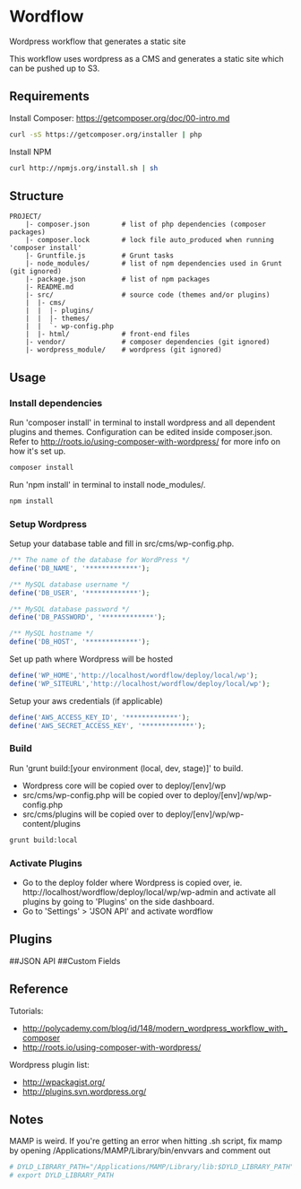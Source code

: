 Wordflow
========================================
Wordpress workflow that generates a static site


This workflow uses wordpress as a CMS and generates a static site which can be pushed up to S3.




Requirements
---------------------
Install Composer: https://getcomposer.org/doc/00-intro.md

```bash
curl -sS https://getcomposer.org/installer | php
```

Install NPM

```bash
curl http://npmjs.org/install.sh | sh
```




Structure
---------------------

```
PROJECT/
	|- composer.json        # list of php dependencies (composer packages)
	|- composer.lock        # lock file auto_produced when running 'composer install'
	|- Gruntfile.js         # Grunt tasks
	|- node_modules/        # list of npm dependencies used in Grunt (git ignored)
	|- package.json         # list of npm packages
	|- README.md
	|- src/                 # source code (themes and/or plugins)
	|  |- cms/
	|  |  |- plugins/
	|  |  |- themes/
	|  |  `- wp-config.php
	|  |- html/             # front-end files
	|- vendor/              # composer dependencies (git ignored)
	|- wordpress_module/    # wordpress (git ignored)
```





Usage
---------------------

### Install dependencies
Run 'composer install' in terminal to install wordpress and all dependent plugins and themes. Configuration can be edited inside composer.json. Refer to http://roots.io/using-composer-with-wordpress/ for more info on how it's set up.

```bash
composer install
```

Run 'npm install' in terminal to install node_modules/.

```bash
npm install
```

### Setup Wordpress
Setup your database table and fill in src/cms/wp-config.php.

```php
/** The name of the database for WordPress */
define('DB_NAME', '*************');

/** MySQL database username */
define('DB_USER', '*************');

/** MySQL database password */
define('DB_PASSWORD', '*************');

/** MySQL hostname */
define('DB_HOST', '*************');
```

Set up path where Wordpress will be hosted
```php
define('WP_HOME','http://localhost/wordflow/deploy/local/wp');
define('WP_SITEURL','http://localhost/wordflow/deploy/local/wp');
```

Setup your aws credentials (if applicable)

```php
define('AWS_ACCESS_KEY_ID', '*************');
define('AWS_SECRET_ACCESS_KEY', '*************');
```

### Build
Run 'grunt build:[your environment (local, dev, stage)]' to build.
- Wordpress core will be copied over to deploy/[env]/wp
- src/cms/wp-config.php will be copied over to deploy/[env]/wp/wp-config.php
- src/cms/plugins will be copied over to deploy/[env]/wp/wp-content/plugins

```bash
grunt build:local
```

### Activate Plugins
- Go to the deploy folder where Wordpress is copied over, ie. http://localhost/wordflow/deploy/local/wp/wp-admin and activate all plugins by going to 'Plugins' on the side dashboard.
- Go to 'Settings' > 'JSON API' and activate wordflow





Plugins
---------------------
##JSON API
##Custom Fields





Reference
---------------------
Tutorials: 
 - http://polycademy.com/blog/id/148/modern_wordpress_workflow_with_composer
 - http://roots.io/using-composer-with-wordpress/

Wordpress plugin list:
 - http://wpackagist.org/
 - http://plugins.svn.wordpress.org/


Notes
---------------------
MAMP is weird. If you're getting an error when hitting .sh script, fix mamp by opening /Applications/MAMP/Library/bin/envvars and comment out
```php
# DYLD_LIBRARY_PATH="/Applications/MAMP/Library/lib:$DYLD_LIBRARY_PATH"
# export DYLD_LIBRARY_PATH
```